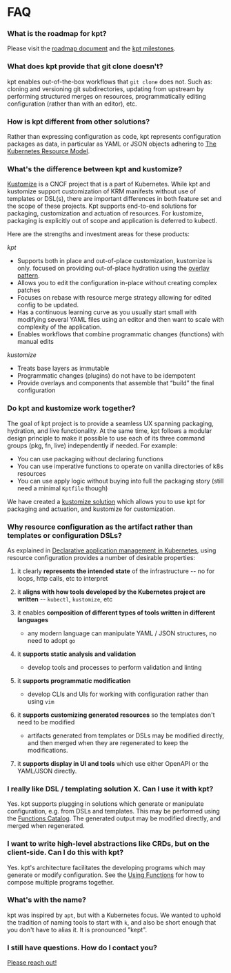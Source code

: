 # FAQ

### What is the roadmap for kpt?

Please visit the [roadmap document] and the [kpt milestones].

### What does kpt provide that git clone doesn't?

kpt enables out-of-the-box workflows that `git clone` does not. Such as: cloning
and versioning git subdirectories, updating from upstream by performing
structured merges on resources, programmatically editing configuration (rather
than with an editor), etc.

### How is kpt different from other solutions?

Rather than expressing configuration as code, kpt represents configuration
packages as data, in particular as YAML or JSON objects adhering to [The
Kubernetes Resource Model].

### What's the difference between kpt and kustomize?

[Kustomize] is a CNCF project that is a part of Kubernetes. While kpt and
kustomize support customization of KRM manifests without use of templates or
DSL(s), there are important differences in both feature set and the scope of
these projects. Kpt supports end-to-end solutions for packaging, customization
and actuation of resources. For kustomize, packaging is explicitly out of scope
and application is deferred to kubectl.

Here are the strengths and investment areas for these products:

_kpt_

- Supports both in place and out-of-place customization, kustomize is only.
  focused on providing out-of-place hydration using the [overlay pattern].
- Allows you to edit the configuration in-place without creating complex patches
- Focuses on rebase with resource merge strategy allowing for edited config to
  be updated.
- Has a continuous learning curve as you usually start small with modifying
  several YAML files using an editor and then want to scale with complexity of
  the application.
- Enables workflows that combine programmatic changes (functions) with manual
  edits

_kustomize_

- Treats base layers as immutable
- Programmatic changes (plugins) do not have to be idempotent
- Provide overlays and components that assemble that “build” the final
  configuration

### Do kpt and kustomize work together?

The goal of kpt project is to provide a seamless UX spanning packaging,
hydration, and live functionality. At the same time, kpt follows a modular
design principle to make it possible to use each of its three command groups
(pkg, fn, live) independently if needed. For example:

- You can use packaging without declaring functions
- You can use imperative functions to operate on vanilla directories of k8s
  resources
- You can use apply logic without buying into full the packaging story (still
  need a minimal `Kptfile` though)

We have created a [kustomize solution] which allows you to use kpt for packaging
and actuation, and kustomize for customization.

### Why resource configuration as the artifact rather than templates or configuration DSLs?

As explained in [Declarative application management in Kubernetes], using
resource configuration provides a number of desirable properties:

1. it clearly **represents the intended state** of the infrastructure -- no for
   loops, http calls, etc to interpret

2. it **aligns with how tools developed by the Kubernetes project are written**
   -- `kubectl`, `kustomize`, etc

3. it enables **composition of different types of tools written in different
   languages**

   - any modern language can manipulate YAML / JSON structures, no need to adopt
     `go`

4. it **supports static analysis and validation**

   - develop tools and processes to perform validation and linting

5. it **supports programmatic modification**

   - develop CLIs and UIs for working with configuration rather than using `vim`

6. it **supports customizing generated resources** so the templates don't need
   to be modified

   - artifacts generated from templates or DSLs may be modified directly, and
     then merged when they are regenerated to keep the modifications.

7. it **supports display in UI and tools** which use either OpenAPI or the
   YAML/JSON directly.

### I really like DSL / templating solution X. Can I use it with kpt?

Yes. kpt supports plugging in solutions which generate or manipulate
configuration, e.g. from DSLs and templates. This may be performed using the
[Functions Catalog]. The generated output may be modified directly, and merged
when regenerated.

### I want to write high-level abstractions like CRDs, but on the client-side. Can I do this with kpt?

Yes. kpt's architecture facilitates the developing programs which may generate
or modify configuration. See the [Using Functions] for how to compose multiple
programs together.

### What's with the name?

kpt was inspired by `apt`, but with a Kubernetes focus. We wanted to uphold the
tradition of naming tools to start with `k`, and also be short enough that you
don't have to alias it. It is pronounced "kept".

### I still have questions. How do I contact you?

[Please reach out!][contact]

[the kubernetes resource model]:
  https://github.com/kubernetes/community/blob/master/contributors/design-proposals/architecture/resource-management.md
[declarative application management in kubernetes]:
  https://github.com/kubernetes/community/blob/master/contributors/design-proposals/architecture/declarative-application-management.md
[functions]: /reference/cli/fn/run/
[using functions]: /book/04-using-functions/
[contact]: /contact/
[functions catalog]: https://catalog.kpt.dev/
[roadmap document]:
  https://github.com/GoogleContainerTools/kpt/blob/next/docs/ROADMAP.md
[kpt milestones]: https://github.com/GoogleContainerTools/kpt/milestones
[kustomize solution]:
  https://github.com/GoogleContainerTools/kpt/tree/main/package-examples/kustomize
[kustomize]: https://kustomize.io
[workflow]: /book/02-concepts/02-workflows
[overlay pattern]:
  https://github.com/kubernetes-sigs/kustomize/tree/master/examples/multibases
